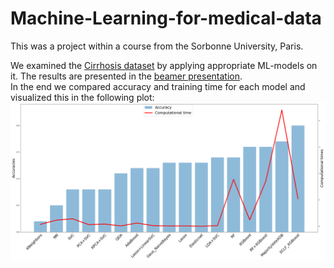 # Machine-Learning-for-medical-data

This was a project within a course from the Sorbonne University, Paris. <br>

We examined the [Cirrhosis dataset](https://www.kaggle.com/fedesoriano/cirrhosis-prediction-dataset)
by applying appropriate ML-models on it. The results are presented in the [beamer presentation](projetMedicalSlides.pdf). <br>
In the end we compared accuracy and training time for each model and visualized this in the following plot:<br>
![title](accuracy_comparison.png)
